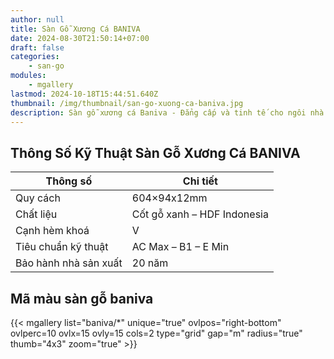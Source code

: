 ```yaml
---
author: null
title: Sàn Gỗ Xương Cá BANIVA
date: 2024-08-30T21:50:14+07:00
draft: false
categories:
    - san-go
modules:
    - mgallery
lastmod: 2024-10-18T15:44:51.640Z
thumbnail: /img/thumbnail/san-go-xuong-ca-baniva.jpg
description: Sàn gỗ xương cá Baniva - Đẳng cấp và tinh tế cho ngôi nhà bạn. Chất lượng cao, đa dạng màu sắc, chống trầy xước. Tạo không gian ấm cúng và sang trọng
---
```

## Thông Số Kỹ Thuật Sàn Gỗ Xương Cá BANIVA
| Thông số | Chi tiết |
|----------|----------|
| Quy cách | 604×94x12mm |
| Chất liệu | Cốt gỗ xanh – HDF Indonesia |
| Cạnh hèm khoá | V |
| Tiêu chuẩn kỹ thuật | AC Max – B1 – E Min |
| Bảo hành nhà sản xuất | 20 năm |

## Mã màu sàn gỗ baniva

{{< mgallery list="baniva/*" unique="true" ovlpos="right-bottom" ovlperc=10 ovlx=15 ovly=15 cols=2 type="grid" gap="m" radius="true" thumb="4x3" zoom="true" >}}